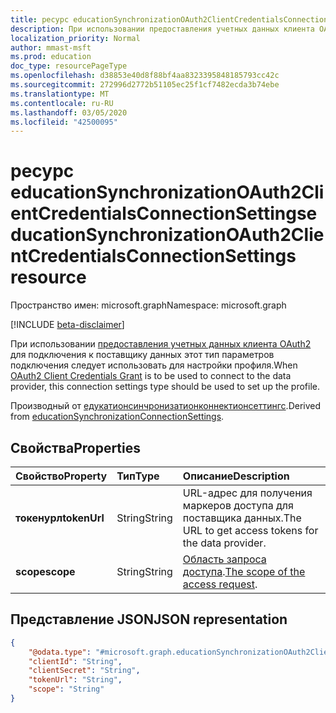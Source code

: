 ```yaml
---
title: ресурс educationSynchronizationOAuth2ClientCredentialsConnectionSettings
description: При использовании предоставления учетных данных клиента OAuth2 для подключения к поставщику данных этот тип параметров подключения следует использовать для настройки профиля.
localization_priority: Normal
author: mmast-msft
ms.prod: education
doc_type: resourcePageType
ms.openlocfilehash: d38853e40d8f88bf4aa8323395848185793cc42c
ms.sourcegitcommit: 272996d2772b51105ec25f1cf7482ecda3b74ebe
ms.translationtype: MT
ms.contentlocale: ru-RU
ms.lasthandoff: 03/05/2020
ms.locfileid: "42500095"
---
```

# <a name="educationsynchronizationoauth2clientcredentialsconnectionsettings-resource"></a><span data-ttu-id="7a5d5-103">ресурс educationSynchronizationOAuth2ClientCredentialsConnectionSettings</span><span class="sxs-lookup"><span data-stu-id="7a5d5-103">educationSynchronizationOAuth2ClientCredentialsConnectionSettings resource</span></span>

<span data-ttu-id="7a5d5-104">Пространство имен: microsoft.graph</span><span class="sxs-lookup"><span data-stu-id="7a5d5-104">Namespace: microsoft.graph</span></span>

[!INCLUDE [beta-disclaimer](../../includes/beta-disclaimer.md)]

<span data-ttu-id="7a5d5-105">При использовании [предоставления учетных данных клиента OAuth2](https://tools.ietf.org/html/rfc6749#section-4.4) для подключения к поставщику данных этот тип параметров подключения следует использовать для настройки профиля.</span><span class="sxs-lookup"><span data-stu-id="7a5d5-105">When [OAuth2 Client Credentials Grant](https://tools.ietf.org/html/rfc6749#section-4.4) is to be used to connect to the data provider, this connection settings type should be used to set up the profile.</span></span>

<span data-ttu-id="7a5d5-106">Производный от [едукатионсинчронизатионконнектионсеттингс](educationsynchronizationconnectionsettings.md).</span><span class="sxs-lookup"><span data-stu-id="7a5d5-106">Derived from [educationSynchronizationConnectionSettings](educationsynchronizationconnectionsettings.md).</span></span>

## <a name="properties"></a><span data-ttu-id="7a5d5-107">Свойства</span><span class="sxs-lookup"><span data-stu-id="7a5d5-107">Properties</span></span>

| <span data-ttu-id="7a5d5-108">Свойство</span><span class="sxs-lookup"><span data-stu-id="7a5d5-108">Property</span></span> | <span data-ttu-id="7a5d5-109">Тип</span><span class="sxs-lookup"><span data-stu-id="7a5d5-109">Type</span></span> | <span data-ttu-id="7a5d5-110">Описание</span><span class="sxs-lookup"><span data-stu-id="7a5d5-110">Description</span></span> |
|:-|:-|:-|
| <span data-ttu-id="7a5d5-111">**токенурл**</span><span class="sxs-lookup"><span data-stu-id="7a5d5-111">**tokenUrl**</span></span> | <span data-ttu-id="7a5d5-112">String</span><span class="sxs-lookup"><span data-stu-id="7a5d5-112">String</span></span> | <span data-ttu-id="7a5d5-113">URL-адрес для получения маркеров доступа для поставщика данных.</span><span class="sxs-lookup"><span data-stu-id="7a5d5-113">The URL to get access tokens for the data provider.</span></span> |
| <span data-ttu-id="7a5d5-114">**scope**</span><span class="sxs-lookup"><span data-stu-id="7a5d5-114">**scope**</span></span> | <span data-ttu-id="7a5d5-115">String</span><span class="sxs-lookup"><span data-stu-id="7a5d5-115">String</span></span> | <span data-ttu-id="7a5d5-116">[Область запроса доступа](https://tools.ietf.org/html/rfc6749#section-3.3).</span><span class="sxs-lookup"><span data-stu-id="7a5d5-116">[The scope of the access request](https://tools.ietf.org/html/rfc6749#section-3.3).</span></span> |

## <a name="json-representation"></a><span data-ttu-id="7a5d5-117">Представление JSON</span><span class="sxs-lookup"><span data-stu-id="7a5d5-117">JSON representation</span></span>
<!-- {
  "blockType": "resource",
  "@odata.type": "microsoft.graph.educationSynchronizationOAuth2ClientCredentialsConnectionSettings"
}-->

```json
{
    "@odata.type": "#microsoft.graph.educationSynchronizationOAuth2ClientCredentialsConnectionSettings",
    "clientId": "String",
    "clientSecret": "String",
    "tokenUrl": "String",
    "scope": "String"
}
```
